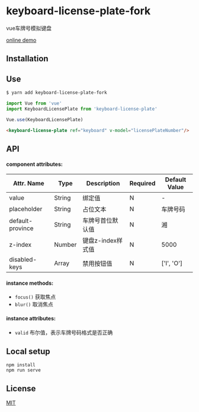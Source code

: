 # keyboard-license-plate-fork
vue车牌号模拟键盘

[online demo](https://dongj0316.github.io/keyboard-license-plate/demo/)

## Installation

## Use

```bash
$ yarn add keyboard-license-plate-fork
```

```js
import Vue from 'vue'
import KeyboardLicensePlate from 'keyboard-license-plate'

Vue.use(KeyboardLicensePlate)
```

``` html
<keyboard-license-plate ref="keyboard" v-model="licensePlateNumber"/>
```

## API

#### component attributes:
| Attr. Name | Type | Description | Required | Default Value |
|-----|-----|-----|-----|-----|
| value | String | 绑定值 | N | - |
| placeholder | String | 占位文本 | N | 车牌号码 |
| default-province | String | 车牌号首位默认值 | N | 湘 |
| z-index | Number | 键盘z-index样式值 | N | 5000 |
| disabled-keys | Array | 禁用按钮值 | N | ['I', 'O'] |

#### instance methods:
- `focus()` 获取焦点
- `blur()` 取消焦点

#### instance attributes:
- `valid` 布尔值，表示车牌号码格式是否正确

## Local setup

```
npm install
npm run serve
```

## License

[MIT](https://opensource.org/licenses/MIT)
